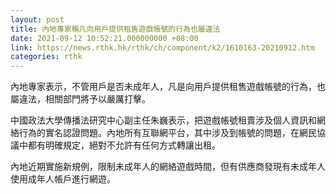 ```yaml
---
layout: post
title: 內地專家稱凡向用戶提供租售遊戲帳號的行為也屬違法
date: 2021-09-12 10:52:21.000000000 +08:00
link: https://news.rthk.hk/rthk/ch/component/k2/1610163-20210912.htm
categories: rthk
---
```


內地專家表示，不管用戶是否未成年人，凡是向用戶提供租售遊戲帳號的行為，也屬違法，相關部門將予以嚴厲打擊。

中國政法大學傳播法研究中心副主任朱巍表示，把遊戲帳號租賣涉及個人資訊和網絡行為的實名認證問題。內地所有互聯網平台，其中涉及到帳號的問題，在網民協議中都有明確規定，絕對不允許有任何方式轉讓出租。

內地近期實施新規例，限制未成年人的網絡遊戲時間，但有供應商發現有未成年人使用成年人帳戶進行網遊。

